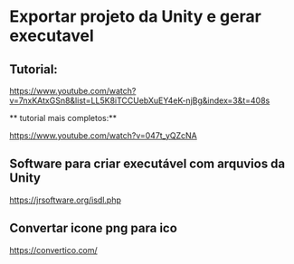 # Exportar projeto da Unity e gerar executavel

## Tutorial:
https://www.youtube.com/watch?v=7nxKAtxGSn8&list=LL5K8iTCCUebXuEY4eK-njBg&index=3&t=408s

** tutorial mais completos:**

https://www.youtube.com/watch?v=047t_yQZcNA

## Software para criar executável com arquvios da Unity
https://jrsoftware.org/isdl.php

## Convertar icone png para ico
https://convertico.com/
